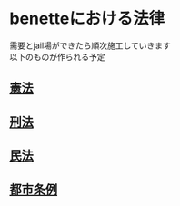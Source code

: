 # benetteにおける法律
需要とjail場ができたら順次施工していきます  
以下のものが作られる予定

## [憲法](/benette/houten/kenpou.md)

## [刑法](/benette/houten/keihou.md)

## [民法](/benette/houten/minpou.md)

## [都市条例](/benette/houten/toshi_zyourei.md)
